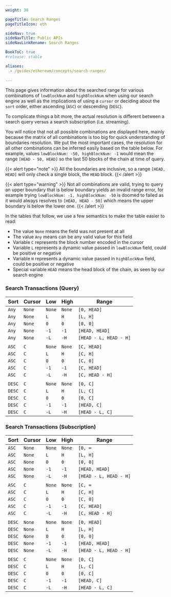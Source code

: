 ```yaml
---
weight: 30

pageTitle: Search Ranges
pageTitleIcon: eth

sideNav: true
sideNavTitle: Public APIs
sideNavLinkRename: Search Ranges

BookToC: true
#release: stable

aliases:
  - /guides/ethereum/concepts/search-ranges/
  
---
```


This page gives information about the searched range for various combinations of `lowBlockNum` and
`highBlockNum` when using our search engine as well as the implications of using a `cursor` or deciding
about the `sort` order, either ascending (`ASC`) or descending (`DESC`).

To complicate things a bit more, the actual resolution is different between a search query versus
a search subscription (i.e. streaming).

You will notice that not all possible combinations are displayed here, mainly because the matrix
of all combinations is too big for quick understanding of boundaries resolution. We put the most
important cases, the resolution for all other combinations can be inferred easily based on
the table below. For example, values `lowBlockNum: -50, highBlockNum: -1` would mean the range
`[HEAD - 50, HEAD]` so the last 50 blocks of the chain at time of query.

{{< alert type="note" >}}
All the boundaries are inclusive, so a range `[HEAD, HEAD]` will only check a single block, the
`HEAD` block.
{{< /alert >}}

{{< alert type="warning" >}}
Not all combinations are valid, trying to query an upper boundary that is below boundary yields
an invalid range error, for example trying `lowBlockNum: -1, highBlockNum: -50` is doomed to failed
as it would always resolves to `[HEAD, HEAD - 50]` which means the upper boundary is below the lower
one.
{{< /alert >}}

In the tables that follow, we use a few semantics to make the table easier to read:

- The value `None` means the field was not present at all
- The value `Any` means can be any valid value for this field
- Variable `C` represents the block number encoded in the cursor
- Variable `L` represents a dynamic value passed in `lowBlockNum` field, could be positive or negative
- Variable `H` represents a dynamic value passed in `highBlockNum` field, could be positive or negative
- Special variable `HEAD` means the head block of the chain, as seen by our search engine

### Search Transactions (Query)

| Sort       | Cursor | Low    | High   | Range                  |
|------------|--------|--------|--------|------------------------|
| `Any`      | `None` | `None` | `None` | `[0, HEAD]`            |
| `Any`      | `None` | `L`    | `H`    | `[L, H]`               |
| `Any`      | `None` | `0`    | `0`    | `[0, 0]`               |
| `Any`      | `None` | `-1`   | `-1`   | `[HEAD, HEAD]`         |
| `Any`      | `None` | `-L`   | `-H`   | `[HEAD - L, HEAD - H]` |
|||||
| `ASC`      | `C`    | `None` | `None` | `[C, HEAD]`            |
| `ASC`      | `C`    | `L`    | `H`    | `[C, H]`               |
| `ASC`      | `C`    | `0`    | `0`    | `[C, 0]`               |
| `ASC`      | `C`    | `-1`   | `-1`   | `[C, HEAD]`            |
| `ASC`      | `C`    | `-L`   | `-H`   | `[C, HEAD - H]`        |
|||||
| `DESC`     | `C`    | `None` | `None` | `[0, C]`               |
| `DESC`     | `C`    | `L`    | `H`    | `[L, C]`               |
| `DESC`     | `C`    | `0`    | `0`    | `[0, C]`               |
| `DESC`     | `C`    | `-1`   | `-1`   | `[HEAD, C]`            |
| `DESC`     | `C`    | `-L`   | `-H`   | `[HEAD - L, C]`        |

### Search Transactions (Subscription)

| Sort       | Cursor | Low    | High   | Range                  |
|------------|--------|--------|--------|------------------------|
| `ASC`      | `None` | `None` | `None` | `[0, ∞`                |
| `ASC`      | `None` | `L`    | `H`    | `[L, H]`               |
| `ASC`      | `None` | `0`    | `0`    | `[0, 0]`               |
| `ASC`      | `None` | `-1`   | `-1`   | `[HEAD, HEAD]`         |
| `ASC`      | `None` | `-L`   | `-H`   | `[HEAD - L, HEAD - H]` |
|||||
| `ASC`      | `C`    | `None` | `None` | `[C, ∞`                |
| `ASC`      | `C`    | `L`    | `H`    | `[C, H]`               |
| `ASC`      | `C`    | `0`    | `0`    | `[C, 0]`               |
| `ASC`      | `C`    | `-1`   | `-1`   | `[C, HEAD]`            |
| `ASC`      | `C`    | `-L`   | `-H`   | `[C, HEAD - H]`        |
|||||
| `DESC`     | `None` | `None` | `None` | `[0, HEAD]`            |
| `DESC`     | `None` | `L`    | `H`    | `[L, H]`               |
| `DESC`     | `None` | `0`    | `0`    | `[0, 0]`               |
| `DESC`     | `None` | `-1`   | `-1`   | `[HEAD, HEAD]`         |
| `DESC`     | `None` | `-L`   | `-H`   | `[HEAD - L, HEAD - H]` |
|||||
| `DESC`     | `C`    | `None` | `None` | `[0, C]`               |
| `DESC`     | `C`    | `L`    | `H`    | `[L, C]`               |
| `DESC`     | `C`    | `0`    | `0`    | `[0, C]`               |
| `DESC`     | `C`    | `-1`   | `-1`   | `[HEAD, C]`            |
| `DESC`     | `C`    | `-L`   | `-H`   | `[HEAD - L, C]`        |
